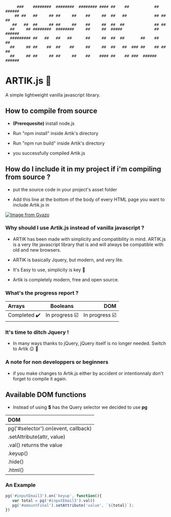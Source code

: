          ###    ########  ########  ######## #### ##    ##           ##  ######  
        ## ##   ##     ## ##     ##    ##     ##  ##   ##            ## ##    ## 
       ##   ##  ##     ## ##     ##    ##     ##  ##  ##             ## ##       
      ##     ## ########  ########     ##     ##  #####              ##  ######  
      ######### ##   ##   ##   ##      ##     ##  ##  ##       ##    ##       ##        
      ##     ## ##    ##  ##    ##     ##     ##  ##   ##  ### ##    ## ##    ## 
      ##     ## ##     ## ##     ##    ##    #### ##    ## ###  ######   ######  
      

# ARTIK.js 🧊
A simple lightweight vanilla javascript library.

## How to compile from source

* **(Prerequesite)** install node.js 

* Run "npm install" inside Artik's directory

* Run "npm run build" inside Artik's directory

* you successfully compiled Artik.js

## How do I include it in my project if i'm compiling from source ?

* put the source code in your project's asset folder

* Add this line at the bottom of the body of every HTML page you want to include Artik.js in

[![Image from Gyazo](https://i.gyazo.com/f5796af1b3caac9b2725b15d8312f4cd.png)](https://gyazo.com/f5796af1b3caac9b2725b15d8312f4cd)


### Why should I use Artik.js instead of vanilla javascript ?
* ARTIK has been made with simplicity and compatibility in mind. ARTIK.js is a very lite javascript library that is and will always be compatible with old and new browsers.

* ARTIK is basically Jquery, but modern, and very lite.

* It's Easy to use, simplicity is key :key:

* Artik is completely modern, free and open source. 


### What's the progress report ?

|     **Arrays**     |   **Booleans**   | **DOM**     |
| :------------- | :----------: | -----------: |
|  Completed ✔️ | In progress ☑️   | In progress ☑️    |


### It's time to ditch Jquery !

* In many ways thanks to jQuery, jQuery itself is no longer needed. Switch to Artik 😉 🧊

### A note for non developpers or beginners

* if you make changes to Artik.js either by accident or intentionnaly don't forget to compile it again.


## Available DOM functions

* Instead of using **$** has the Query selector we decided to use **pg** 


| **DOM**     |
| :------------- |
|  pg('#selector').on(event, callback) | 
|  .setAttribute(attr, value) | 
|  .val() returns the value | 
|  .keyup() | 
|  .hide() | 
|  .html() | 


### An Example
```javascript
pg('#inputEmail3').on('keyup', function(){
   var total = pg('#inputEmail3').val()
   pg('#amountFinal').setAttribute('value', `${total}`);
})
```

